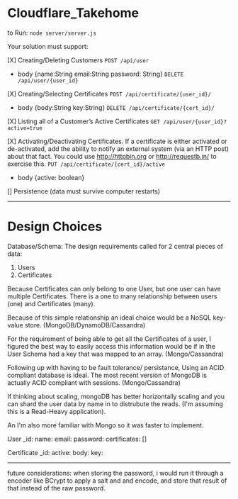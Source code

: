 # Cloudflare_Takehome
to Run:
`node server/server.js` 

Your solution must support:

[X] Creating/Deleting Customers
`POST /api/user`
- body {name:String email:String password: String}
`DELETE /api/user/{user_id}`

[X] Creating/Selecting Certificates
`POST /api/certificate/{user_id}/`
- body {body:String key:String}
`DELETE /api/certificate/{cert_id}/`


[X] Listing all of a Customer’s Active Certificates
`GET /api/user/{user_id}?active=true`

[X] Activating/Deactivating Certificates. If a certificate is either activated or de-activated, add the ability to notify an external system (via an HTTP post) about that fact. You could use http://httpbin.org or http://requestb.in/ to exercise this.
`PUT /api/certificate/{cert_id}/active` 
- body {active: boolean} 

[] Persistence (data must survive computer restarts)

***************************
# Design Choices
Database/Schema: The design requirements called for 2 central pieces of data:
1) Users
2) Certificates

Because Certificates can only belong to one User, but one user can have multiple Certificates. There is a one to many relationship between users (one) and Certificates (many).

Because of this simple relationship an ideal choice would be a NoSQL key-value store. (MongoDB/DynamoDB/Cassandra)

For the requirement of being able to get all the Certificates of a user, I figured the best way to easily access this information would be if in the User Schema had a key that was mapped to an array. (Mongo/Cassandra)

Following up with having to be fault tolerance/ persistance, Using an ACID compliant database is ideal. The most recent version of MongoDB is actually ACID compliant with sessions. (Mongo/Cassandra)

If thinking about scaling, mongoDB has better horizontally scaling and you can shard the user data by name in to distrubute the reads. (I'm assuming this is a Read-Heavy application). 

An I'm also more familiar with Mongo so it was faster to implement.

User
_id:
name:
email:
password:
certificates: []

Certificate
_id:
active:
body:
key:

***********************************************************
future considerations:
when storing the password, i would run it through a encoder like BCrypt to apply a salt and and encode, and store that result of that instead of the raw password.